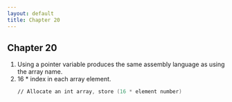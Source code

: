 ```yaml
---
layout: default
title: Chapter 20
---
```


## Chapter 20

1.  Using a pointer variable produces the same assembly language as using the array name.
2.  16 * index in each array element.
    ```asm
    // Allocate an int array, store (16 * element number)
    ```
